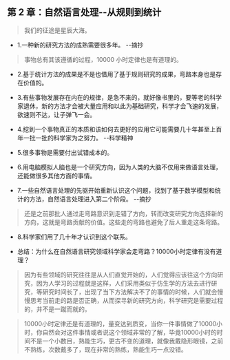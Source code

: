 ## 第 2 章：自然语言处理--从规则到统计

> 我们的征途是星辰大海。

- 1.一种新的研究方法的成熟需要很多年。 --摘抄

> 事物总有其该遵循的过程，10000 小时定律也是有道理的。

- 2.基于统计方法的成果是不是也借用了基于规则研究的成果，弯路本身也是存在价值的。

- 3.有些事物发展存在内在的规律，是急不来的，就好像书里的，要等老的科学家退休，新的方法才会被大量应用和以此为基础研究，科学才会飞速的发展，欲速则不达，让子弹飞一会。

- 4.挖到一个事物真正的本质和该如何去更好的应用它可能需要几十年甚至上百年一批一批的科学家为之努力。 --科学精神

- 5.很多事物是需要付出试错成本的。

- 6.用电脑模拟人脑也是一个研究方向，因为人类的大脑不仅用来做语言处理，还能做很多其他方面的事情。

- 7.一些自然语言处理的先驱开始重新认识这个问题，找到了基于数学模型和统计的方法，自然语言处理进入第二个阶段。 --摘抄

> 还是之前那批人通过走弯路意识到走错了方向，转而改变研究方向选择新的方向，这就是弯路贡献的价值。这些走的弯路也避免了后人重走这条弯路。

- 8.科学家们用了几十年才认识到这个联系。

- 总结：为什么在自然语言研究领域科学家会走弯路？10000小时定律有没有道理？

>因为有些领域的研究往往是从人们直觉开始的，人们觉得应该往这个方向研究，因为人学习的过程就是这样，人们采用类似于仿生学的方法去进行研究，等研究时间长了，出现了当下方法解决不了的事情的时候，人们就会慢慢思考当前走的路是否正确，从而探寻新的研究方向，科学研究是需要过程的，并不是一蹴而就的。

>10000小时定律还是有道理的，量变达到质变，当你一件事情做了10000小时，你自然会对这件事情或者说这个领域非常的了解，毕竟10000小时的时间不是一个小数目，熟能生巧，更古不变的道理，就像我戴隐形眼镜，之前不熟练，次数戴多了，现在非常的熟练，熟能生巧一点没错。

